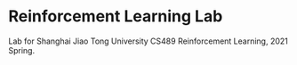 # Reinforcement Learning Lab
Lab for Shanghai Jiao Tong University CS489 Reinforcement Learning, 2021 Spring.
